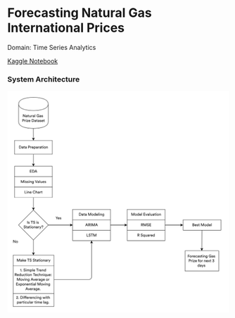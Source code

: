 # Forecasting Natural Gas International Prices

Domain: Time Series Analytics 

<div align = "left">
      <a href="https://www.kaggle.com/code/mykeysid10/natural-gas-price-prediction-using-time-series" target="_blank">Kaggle Notebook</a>
</div>

<h3 align = "left">System Architecture</h3>

![System Architecture](https://raw.githubusercontent.com/mykeysid10/Forecasting-Natural-Gas-International-Prices/main/System%20Architecture.png)
